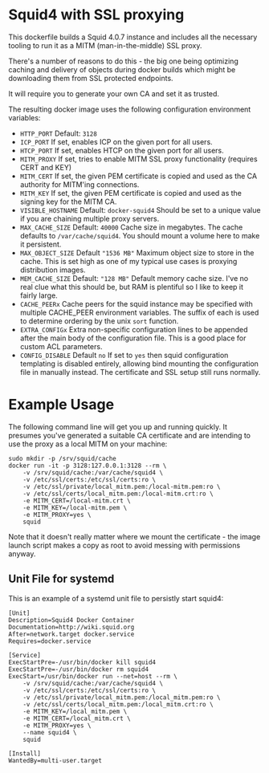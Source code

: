 # Squid4 with SSL proxying

This dockerfile builds a Squid 4.0.7 instance and includes all the necessary
tooling to run it as a MITM (man-in-the-middle) SSL proxy.

There's a number of reasons to do this - the big one being optimizing caching
and delivery of objects during docker builds which might be downloading them
from SSL protected endpoints.

It will require you to generate your own CA and set it as trusted.

The resulting docker image uses the following configuration environment
variables:

 * `HTTP_PORT`
    Default: `3128`
 * `ICP_PORT`
    If set, enables ICP on the given port for all users.
 * `HTCP_PORT`
    If set, enables HTCP on the given port for all users.
 * `MITM_PROXY`
    If set, tries to enable MITM SSL proxy functionality (requires CERT and KEY)
 * `MITM_CERT`
    If set, the given PEM certificate is copied and used as the CA authority for 
    MITM'ing connections.
 *  `MITM_KEY`
    If set, the given PEM certificate is copied and used as the signing key for 
    the MITM CA.
 * `VISIBLE_HOSTNAME`
    Default: `docker-squid4`
    Should be set to a unique value if you are chaining multiple proxy servers.
 * `MAX_CACHE_SIZE`
    Default: `40000`
    Cache size in megabytes. The cache defaults to `/var/cache/squid4`. You 
    should mount a volume here to make it persistent.
 * `MAX_OBJECT_SIZE`
    Default `"1536 MB"`
    Maximum object size to store in the cache. This is set high as one of my
    typical use cases is proxying distribution images.
 * `MEM_CACHE_SIZE`
    Default: `"128 MB"`
    Default memory cache size. I've no real clue what this should be, but RAM
    is plentiful so I like to keep it fairly large.
 * `CACHE_PEERx`
   Cache peers for the squid instance may be specified with multiple CACHE_PEER
   environment variables. The suffix of each is used to determine ordering by
   the unix `sort` function.
 * `EXTRA_CONFIGx`
   Extra non-specific configuration lines to be appended after the main body of
   the configuration file. This is a good place for custom ACL parameters.
 * `CONFIG_DISABLE`
   Default `no`
   If set to `yes` then squid configuration templating is disabled entirely, allowing
   bind mounting the configuration file in manually instead. The certificate and SSL
   setup still runs normally.
    
# Example Usage
The following command line will get you up and running quickly. It presumes
you've generated a suitable CA certificate and are intending to use the proxy
as a local MITM on your machine:
```
sudo mkdir -p /srv/squid/cache
docker run -it -p 3128:127.0.0.1:3128 --rm \
    -v /srv/squid/cache:/var/cache/squid4 \
    -v /etc/ssl/certs:/etc/ssl/certs:ro \ 
    -v /etc/ssl/private/local_mitm.pem:/local-mitm.pem:ro \
    -v /etc/ssl/certs/local_mitm.pem:/local-mitm.crt:ro \
    -e MITM_CERT=/local-mitm.crt \
    -e MITM_KEY=/local-mitm.pem \
    -e MITM_PROXY=yes \
    squid
```

Note that it doesn't really matter where we mount the certificate - the image
launch script makes a copy as root to avoid messing with permissions anyway.

## Unit File for systemd
This is an example of a systemd unit file to persistly start squid4:
```
[Unit]
Description=Squid4 Docker Container
Documentation=http://wiki.squid.org
After=network.target docker.service
Requires=docker.service

[Service]
ExecStartPre=-/usr/bin/docker kill squid4
ExecStartPre=-/usr/bin/docker rm squid4
ExecStart=/usr/bin/docker run --net=host --rm \
    -v /srv/squid/cache:/var/cache/squid4 \
    -v /etc/ssl/certs:/etc/ssl/certs:ro \
    -v /etc/ssl/private/local_mitm.pem:/local_mitm.pem:ro \
    -v /etc/ssl/certs/local_mitm.pem:/local_mitm.crt:ro \
    -e MITM_KEY=/local_mitm.pem \
    -e MITM_CERT=/local_mitm.crt \
    -e MITM_PROXY=yes \
    --name squid4 \
    squid

[Install]
WantedBy=multi-user.target
```
